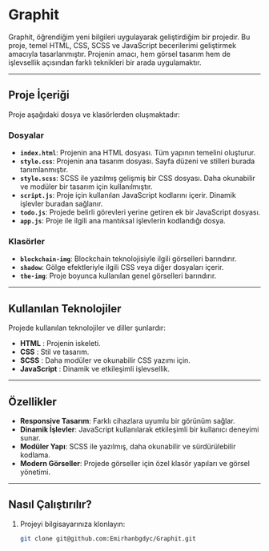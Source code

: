 # Graphit

Graphit, öğrendiğim yeni bilgileri uygulayarak geliştirdiğim bir projedir. Bu proje, temel HTML, CSS, SCSS ve JavaScript becerilerimi geliştirmek amacıyla tasarlanmıştır. Projenin amacı, hem görsel tasarım hem de işlevsellik açısından farklı teknikleri bir arada uygulamaktır.

---

## Proje İçeriği

Proje aşağıdaki dosya ve klasörlerden oluşmaktadır:

### **Dosyalar**
- **`index.html`**: Projenin ana HTML dosyası. Tüm yapının temelini oluşturur.
- **`style.css`**: Projenin ana tasarım dosyası. Sayfa düzeni ve stilleri burada tanımlanmıştır.
- **`style.scss`**: SCSS ile yazılmış gelişmiş bir CSS dosyası. Daha okunabilir ve modüler bir tasarım için kullanılmıştır.
- **`script.js`**: Proje için kullanılan JavaScript kodlarını içerir. Dinamik işlevler buradan sağlanır.
- **`todo.js`**: Projede belirli görevleri yerine getiren ek bir JavaScript dosyası.
- **`app.js`**: Proje ile ilgili ana mantıksal işlevlerin kodlandığı dosya.

### **Klasörler**
- **`blockchain-img`**: Blockchain teknolojisiyle ilgili görselleri barındırır.
- **`shadow`**: Gölge efektleriyle ilgili CSS veya diğer dosyaları içerir.
- **`the-img`**: Proje boyunca kullanılan genel görselleri barındırır.

---

## Kullanılan Teknolojiler

Projede kullanılan teknolojiler ve diller şunlardır:

- **HTML** : Projenin iskeleti.
- **CSS** : Stil ve tasarım.
- **SCSS** : Daha modüler ve okunabilir CSS yazımı için.
- **JavaScript** : Dinamik ve etkileşimli işlevsellik.

---

## Özellikler

- **Responsive Tasarım**: Farklı cihazlara uyumlu bir görünüm sağlar.
- **Dinamik İşlevler**: JavaScript kullanılarak etkileşimli bir kullanıcı deneyimi sunar.
- **Modüler Yapı**: SCSS ile yazılmış, daha okunabilir ve sürdürülebilir kodlama.
- **Modern Görseller**: Projede görseller için özel klasör yapıları ve görsel yönetimi.

---

## Nasıl Çalıştırılır?

1. Projeyi bilgisayarınıza klonlayın:
   ```bash
   git clone git@github.com:Emirhanbgdyc/Graphit.git
